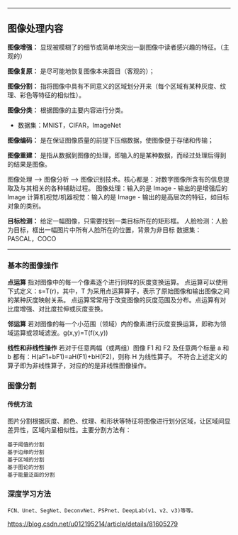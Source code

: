 ***
## 图像处理内容

**图像增强：** 显现被模糊了的细节或简单地突出一副图像中读者感兴趣的特征。（主观的）

**图像复原：** 是尽可能地恢复图像本来面目（客观的）；

**图像分割：** 指将图像中具有不同意义的区域划分开来（每个区域有某种灰度、纹理、彩色等特征的相似性）。

**图像分类：** 根据图像的主要内容进行分类。
  * 数据集：MNIST，CIFAR，ImageNet

**图像编码：** 是在保证图像质量的前提下压缩数据，使图像便于存储和传输；

**图像重建：** 是指从数据到图像的处理，即输入的是某种数据，而经过处理后得到的结果是图像。


图像处理 --> 图像分析 --> 图像识别技术。核心都是：对数字图像所含有的信息提取及与其相关的各种辅助过程。
图像处理：输入的是 Image - 输出的是增强后的 Image
计算机视觉/机器视觉：输入的是 Image - 输出的是高层次的特征，如目标对象的类别。

**目标检测：** 给定一幅图像，只需要找到一类目标所在的矩形框。
人脸检测：人脸为目标，框出一幅图片中所有人脸所在的位置，背景为非目标
数据集：PASCAL，COCO
***
### 基本的图像操作
**点运算** 指对图像中的每一个像素逐个进行同样的灰度变换运算。
点运算可以使用下式定义：s=T(r)，其中，T 为采用点运算算子，表示了原始图像和输出图像之间的某种灰度映射关系。
点运算常常用于改变图像的灰度范围及分布。点运算有对比度增强、对比度拉伸或灰度变换。

**邻运算** 若对图像的每一个小范围（领域）内的像素进行灰度变换运算，即称为领域运算或领域滤波。g(x,y)=T(f(x,y))

**线性和非线性操作** 若对于任意两幅（或两组）图像 F1 和 F2 及任意两个标量 a 和 b 都有：H(aF1+bF1)=aH(F1)+bH(F2)，则称 H 为线性算子。
不符合上述定义的算子即为非线性算子，对应的的是非线性图像操作。


### 图像分割
#### 传统方法
图片分割根据灰度、颜色、纹理、和形状等特征将图像进行划分区域，让区域间显差异性，区域内呈相似性。主要分割方法有：
```
基于阈值的分割
基于边缘的分割
基于区域的分割
基于图论的分割
基于能量泛函的分割
```
### 深度学习方法
```
FCN、Unet、SegNet、DeconvNet、PSPnet、DeepLab(v1、v2、v3)等等。
```
https://blog.csdn.net/u012195214/article/details/81605279
